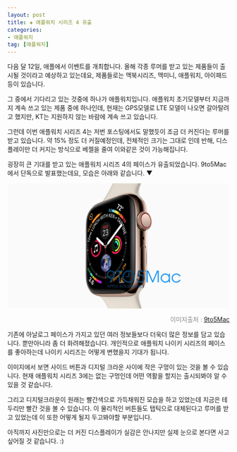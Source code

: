 ```yaml
---  
layout: post  
title: ✚ 애플워치 시리즈 4 유출
categories:
- 애플워치
tag: [애플워치]
---  
```

<p class="drop-korean">
다음 달 12일, 애플에서 이벤트를 개최합니다. 올해 각종 루머를 받고 있는 제품들이 출시될 것이라고 예상하고 있는데요, 제품들로는 맥북시리즈, 맥미니, 애플워치, 아이패드 등이 있습니다.
</p>

그 중에서 기다리고 있는 것중에 하나가 애플워치입니다. 애플워치 초기모델부터 지금까지 계속 쓰고 있는 제품 중에 하나인데, 현재는 GPS모델로 LTE 모델이 나오면 갈아탈려고 했지만, KT는 지원하지 않는 바람에 계속 쓰고 있습니다.

그런데 이번 애플워치 시리즈 4는 저번 포스팅에서도 말했듯이 조금 더 커진다는 루머를 받고 있습니다. 약 15% 정도 더 커질예정인데, 전체적인 크기는 그대로 인데 반해, 디스플레이만 더 커지는 방식으로 베젤을 줄여 이와같은 것이 가능해집니다.

굉장히 큰 기대를 받고 있는 애플워치 시리즈 4의 페이스가 유출되었습니다. 9to5Mac에서 단독으로 발표했는데요, 모습은 아래와 같습니다. ▼
<div class="markdown-image">
<img src="/assets/article_images/2018-08-31-revealed-watch4/1.jpg" alt="" align="middle"/><p style="text-align:right;  color:#878787"> 이미지출처 : <a href="https://9to5mac.com/2018/08/30/exclusive-apple-watch-series-4/"> 9to5Mac </a></p> </div>

기존에 아날로그 페이스가 가지고 있던 여러 정보들보다 더욱더 많은 정보를 담고 있습니다. 뿐만아니라 좀 더 화려해졌습니다. 개인적으로 애플워치 나이키 시리즈의 페이스를 좋아하는데 나이키 시리즈는 어떻게 변했을지 기대가 됩니다.

이미지에서 보면 사이드 버튼과 디지털 크라운 사이에 작은 구멍이 있는 것을 볼 수 있습니다. 현재 애플워치 시리즈 3에는 없는 구멍인데 어떤 역활을 할지는 출시되봐야 알 수 있을 것 같습니다.

그리고 디지털크라운이 원래는 빨간색으로 가득채워진 모습을 하고 있었는데 지금은 테두리만 빨간 것을 볼 수 있습니다. 이 물리적인 버튼들도 탭틱으로 대체된다고 루머를 받고 있었는데 이 또한 어떻게 될지 두고봐야할 부분입니다.

아직까지 사진만으로는 더 커진 디스플레이가 실감은 안나지만 실제 눈으로 본다면 사고 싶어질 것 같습니다. :)
